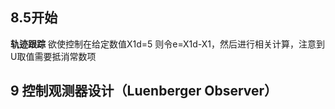 ## 8.5开始
**轨迹跟踪**
欲使控制在给定数值X1d=5
则令e=X1d-X1，然后进行相关计算，注意到U取值需要抵消常数项

## 9 控制观测器设计（Luenberger Observer）
